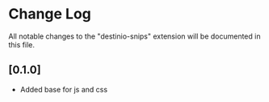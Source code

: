 # Change Log

All notable changes to the "destinio-snips" extension will be documented in this file.

## [0.1.0]

- Added base for js and css

<!-- https://keepachangelog.com/en/1.0.0/ -->
